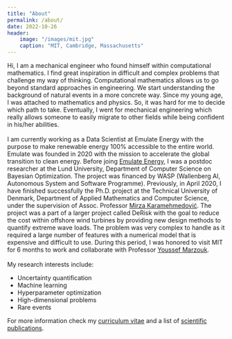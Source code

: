 ```yaml
---
title: "About"
permalink: /about/
date: 2022-10-26
header:
    image: "/images/mit.jpg"
    caption: "MIT, Cambridge, Massachusetts"
---
```


Hi, I am a mechanical engineer who found himself within computational mathematics. I find great inspiration in difficult and complex problems that challenge my way of thinking. Computational mathematics allows us to go beyond standard approaches in engineering. We start understanding the background of natural events in a more concrete way. Since my young age, I was attached to mathematics and physics. So, it was hard for me to decide which path to take. Eventually, I went for mechanical engineering which really allows someone to easily migrate to other fields while being confident in his/her abilities.<br/>
<br/>
I am currently working as a Data Scientist at Emulate Energy with the purpose to make renewable energy 100% accessible to the entire world. Emulate was founded in 2020 with the mission to accelerate the global transition to clean energy. Before joing [Emulate Energy](https://emulate.energy/aboutus/), I was a postdoc researcher at the Lund University, Department of Computer Science on Bayesian Optimization. The project was financed by WASP (Wallenberg AI, Autonomous System and Software Programme). Previously, in April 2020, I have finished successfully the Ph.D. project at the Technical University of Denmark, Department of Applied Mathematics and Computer Science, under the supervision of Assoc. Professor [Mirza Karamehmedović](https://scholar.google.com/citations?user=65D0rzkAAAAJ&hl=en). The project was a part of a larger project called DeRisk with the goal to reduce the cost within offshore wind turbines by providing new design methods to quantify extreme wave loads. The problem was very complex to handle as it required a large number of features with a numerical model that is expensive and difficult to use. During this period, I was honored to visit MIT for 6 months to work and collaborate with Professor [Youssef Marzouk](https://scholar.google.com/citations?user=TwVbNZ4AAAAJ&hl=en).<br/>
<br/>
My research interests include:
<br/>
* Uncertainty quantification
* Machine learning
* Hyperparameter optimization
* High-dimensional problems
* Rare events

For more information check my [curriculum vitae](https://ksehic.github.io/cv/) and a list of [scientific publications](https://ksehic.github.io/articles/).
